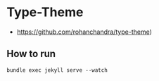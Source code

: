 # Type-Theme
- https://github.com/rohanchandra/type-theme)

## How to run
`bundle exec jekyll serve --watch`

